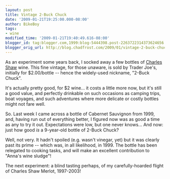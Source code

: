 ```yaml
---
layout: post
title: Vintage 2-Buck Chuck
date: '2009-01-21T19:25:00.000-08:00'
author: BikeBoy
tags:
- wine
modified_time: '2009-01-21T19:40:49.616-08:00'
blogger_id: tag:blogger.com,1999:blog-5444398.post-2263722314373624656
blogger_orig_url: http://blog.chadfrost.com/2009/01/vintage-2-buck-chuck.html
---
```


As an experiment some years back, I socked away a few bottles of [Charles 
Shaw](http://en.wikipedia.org/wiki/Charles_Shaw_wine) wine. This fine vintage, 
for those unaware, is sold by Trader Joe's, initially for $2.00/bottle -- 
hence the widely-used nickname, "2-Buck Chuck". 

It's actually pretty good, for $2 wine... it costs a little more now, but it's 
still a good value, and perfectly drinkable on such occasions as camping 
trips, boat voyages, and such adventures where more delicate or costly bottles 
might not fare well. 

So. Last week I came across a bottle of Cabernet Sauvignon from 1999, and, 
having run out of everything better, I figured now was as good a time as any 
to try it out. Expectations were low, but one never knows... And now: just how 
good *is* a 9-year-old bottle of 2-Buck Chuck? 

Well, not very. It hadn't spoiled (e.g. wasn't vinegar, yet) but it was 
clearly past its prime -- which was, in all likelihood, in 1999. The bottle 
has been relegated to cooking tasks, and will make an excellent contribution 
to "Anna's wine sludge"! 

The next experiment: a blind tasting perhaps, of my carefully-hoarded flight 
of Charles Shaw Merlot, 1997-2003! 